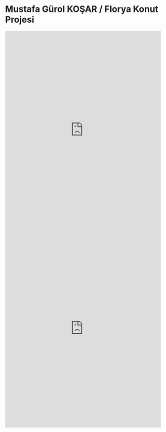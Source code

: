 # Mustafa Gürol KOŞAR  /  Florya Konut Projesi
<iframe width="100%" height="640" style="width: 100%; height: 640px; border: none; max-width: 100%;" frameborder="0" allowfullscreen allow="xr-spatial-tracking; gyroscope; accelerometer" scrolling="no" src="https://kuula.co/share/collection/7vpQY?logo=1&info=1&fs=1&vr=0&zoom=1&gyro=0&thumbs=1&alpha=0.60"></iframe>
<iframe width="100%" height="640" style="width: 100%; height: 640px; border: none; max-width: 100%;" frameborder="0" allowfullscreen allow="xr-spatial-tracking; gyroscope; accelerometer" scrolling="no" src="https://kuula.co/share/collection/7vpB5?logo=1&info=1&fs=1&vr=0&zoom=1&gyro=0&thumbs=1&alpha=0.60"></iframe>
